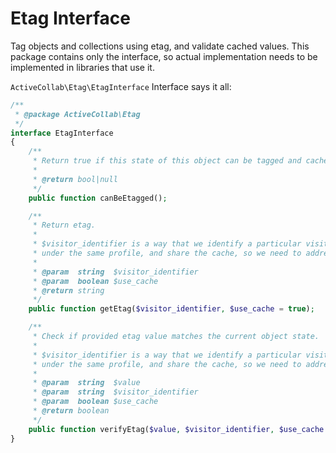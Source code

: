 # Etag Interface

Tag objects and collections using etag, and validate cached values. This package contains only the interface, so actual implementation needs to be implemented in libraries that use it.

`ActiveCollab\Etag\EtagInterface` Interface says it all:

```php
/**
 * @package ActiveCollab\Etag
 */
interface EtagInterface
{
    /**
     * Return true if this state of this object can be tagged and cached on client side.
     *
     * @return bool|null
     */
    public function canBeEtagged();

    /**
     * Return etag.
     *
     * $visitor_identifier is a way that we identify a particular visitor (different people can use the same browsers
     * under the same profile, and share the cache, so we need to address that).
     *
     * @param  string  $visitor_identifier
     * @param  boolean $use_cache
     * @return string
     */
    public function getEtag($visitor_identifier, $use_cache = true);

    /**
     * Check if provided etag value matches the current object state.
     *
     * $visitor_identifier is a way that we identify a particular visitor (different people can use the same browsers
     * under the same profile, and share the cache, so we need to address that).
     *
     * @param  string  $value
     * @param  string  $visitor_identifier
     * @param  boolean $use_cache
     * @return boolean
     */
    public function verifyEtag($value, $visitor_identifier, $use_cache = true);
}
```
